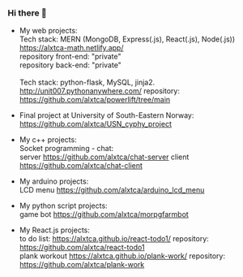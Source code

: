 ### Hi there 👋

- My web projects: <br>
Tech stack: MERN (MongoDB, Express(.js), React(.js), Node(.js)) <br>
https://alxtca-math.netlify.app/  <br>
repository front-end: "private" <br>
repository back-end: "private" <br> <br>
Tech stack: python-flask, MySQL, jinja2. <br>
http://unit007.pythonanywhere.com/  repository: https://github.com/alxtca/powerlift/tree/main <br>

- Final project at University of South-Eastern Norway: <br>
  https://github.com/alxtca/USN_cyphy_project
  
- My c++ projects: <br>
  Socket programming - chat: <br>
  server https://github.com/alxtca/chat-server
  client https://github.com/alxtca/chat-client <br>
 
 - My arduino projects: <br>
 LCD menu https://github.com/alxtca/arduino_lcd_menu

- My python script projects: <br>
game bot https://github.com/alxtca/morpgfarmbot

- My React.js projects: <br>
to do list: https://alxtca.github.io/react-todo1/  repository: https://github.com/alxtca/react-todo1 <br>
plank workout https://alxtca.github.io/plank-work/ repository: https://github.com/alxtca/plank-work <br>

<!--
**alxtca/alxtca** is a ✨ _special_ ✨ repository because its `README.md` (this file) appears on your GitHub profile.

Here are some ideas to get you started:

- 🔭 I’m currently working on ...
- 🌱 I’m currently learning ...
- 👯 I’m looking to collaborate on ...
- 🤔 I’m looking for help with ...
- 💬 Ask me about ...
- 📫 How to reach me: ...
- 😄 Pronouns: ...
- ⚡ Fun fact: ...
-->
